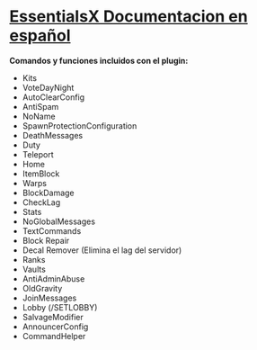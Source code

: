 # [EssentialsX Documentacion en español](https://github.com/Shalitax/EssentialsX-Documentation-Esp/wiki)

**Comandos y funciones incluidos con el plugin:**

 - Kits
 - VoteDayNight
 - AutoClearConfig
 - AntiSpam
 - NoName
 - SpawnProtectionConfiguration
 - DeathMessages 
 - Duty
 - Teleport
 - Home
 - ItemBlock
 - Warps
 - BlockDamage
 - CheckLag
 - Stats
 - NoGlobalMessages
 - TextCommands
 - Block Repair
 - Decal Remover (Elimina el lag del servidor)
 - Ranks
 - Vaults
 - AntiAdminAbuse
 - OldGravity
 - JoinMessages
 - Lobby (/SETLOBBY)
 - SalvageModifier
 - AnnouncerConfig
 - CommandHelper


